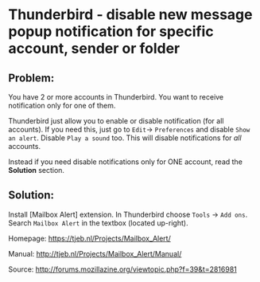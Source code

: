 # Thunderbird - disable new message popup notification for specific account, sender or folder

## Problem:

You have 2 or more accounts in Thunderbird. You want to receive notification only for one of them.

Thunderbird just allow you to enable or disable notification (for all accounts). If you need this, just go to ```Edit```-> ```Preferences```  and disable ```Show an alert```. Disable ```Play a sound``` too. This will disable notifications for *all* accounts. 

Instead if you need disable notifications only for ONE account, read the **Solution** section.


## Solution:

Install [Mailbox Alert] extension. In Thunderbird choose ```Tools``` -> ```Add ons```. Search ```Mailbox Alert``` in the textbox (located up-right).


Homepage:
<https://tjeb.nl/Projects/Mailbox_Alert/>

Manual:
<http://tjeb.nl/Projects/Mailbox_Alert/Manual/>



Source:
<http://forums.mozillazine.org/viewtopic.php?f=39&t=2816981>
